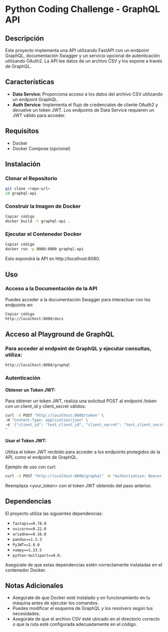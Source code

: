 # Python Coding Challenge - GraphQL API

## Descripción

Este proyecto implementa una API utilizando FastAPI con un endpoint GraphQL, documentación Swagger y un servicio opcional de autenticación utilizando OAuth2. La API lee datos de un archivo CSV y los expone a través de GraphQL.

## Características

- **Data Service**: Proporciona acceso a los datos del archivo CSV utilizando un endpoint GraphQL.
- **Auth Service**: Implementa el flujo de credenciales de cliente OAuth2 y devuelve un token JWT. Los endpoints de Data Service requieren un JWT válido para acceder.

## Requisitos

- Docker
- Docker Compose (opcional)

## Instalación

### Clonar el Repositorio

```bash
git clone <repo-url>
cd graphql-api
```

### Construir la Imagen de Docker

```bash
Copiar código
docker build -t graphql-api .
```

### Ejecutar el Contenedor Docker

```bash
Copiar código
docker run -p 8080:8000 graphql-api
```

Esto expondrá la API en http://localhost:8080.

## Uso

### Acceso a la Documentación de la API

Puedes acceder a la documentación Swagger para interactuar con los endpoints en:

```bash
Copiar código
http://localhost:8080/docs
```

## Acceso al Playground de GraphQL

### Para acceder al endpoint de GraphQL y ejecutar consultas, utiliza:

```bash
http://localhost:8080/graphql
```

### Autenticación

#### Obtener un Token JWT:

Para obtener un token JWT, realiza una solicitud POST al endpoint /token con un client_id y client_secret válidos:

```bash
curl -X POST "http://localhost:8080/token" \
-H "Content-Type: application/json" \
-d '{"client_id": "test_client_id", "client_secret": "test_client_secret"}'
"
```

#### Usar el Token JWT:

Utiliza el token JWT recibido para acceder a los endpoints protegidos de la API, como el endpoint de GraphQL.

Ejemplo de uso con curl:

```bash
curl -X POST "http://localhost:8080/graphql" -H "Authorization: Bearer <your_token>" -d '{"query": "{ getData { column1 column2 } }"}'
```

Reemplaza <your_token> con el token JWT obtenido del paso anterior.

## Dependencias

El proyecto utiliza las siguientes dependencias:

- `fastapi==0.78.0`
- `uvicorn==0.22.0`
- `ariadne==0.16.0`
- `pandas==1.5.3`
- `PyJWT==2.8.0`
- `numpy==1.23.5`
- `python-multipart==0.0.`

Asegúrate de que estas dependencias estén correctamente instaladas en el contenedor Docker.

## Notas Adicionales

- Asegúrate de que Docker esté instalado y en funcionamiento en tu máquina antes de ejecutar los comandos.
- Puedes modificar el esquema de GraphQL y los resolvers según tus necesidades.
- Asegúrate de que el archivo CSV esté ubicado en el directorio correcto o que la ruta esté configurada adecuadamente en el código.
